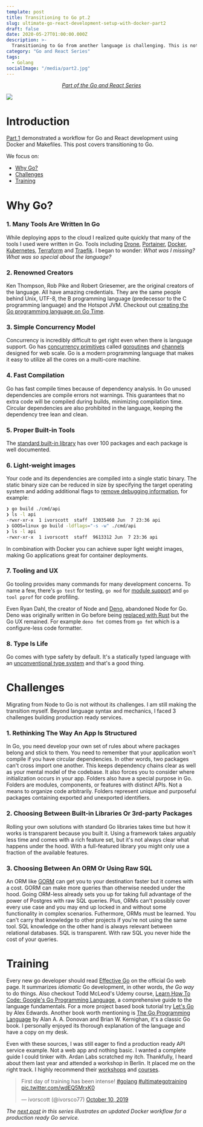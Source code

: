 ```yaml
---
template: post
title: Transitioning to Go pt.2
slug: ultimate-go-react-development-setup-with-docker-part2
draft: false
date: 2020-05-27T01:00:00.000Z
description: >-
  Transitioning to Go from another language is challenging. This is not a tutorial. In this post I share the obstacles I faced.
category: "Go and React Series"
tags:
  - Golang
socialImage: "/media/part2.jpg"
---
```


<!-- PART OF A SERIES -->
<center>
<i>
  <a href ="/category/go-and-react-series/">Part of the Go and React Series</a>
</i>
</center>

![](/media/part2.jpg)

# Introduction

[Part 1](/ultimate-go-react-development-setup-with-docker) demonstrated a workflow for Go and React development using Docker and Makefiles. This post covers transitioning to Go.

We focus on:

- [Why Go?](#why-go)
- [Challenges](#challenges)
- [Training](#training)

# Why Go?

### 1. Many Tools Are Written In Go

While deploying apps to the cloud I realized quite quickly that many of the tools I used were written in Go. Tools including [Drone](https://github.com/drone/drone), [Portainer](https://github.com/portainer/portainer), [Docker](https://github.com/moby/moby), [Kubernetes](https://github.com/kubernetes/kubernetes), [Terraform](https://github.com/hashicorp/terraform) and [Traefik](https://github.com/containous/traefik). I began to wonder: _What was I missing? What was so special about the language?_

### 2. Renowned Creators

Ken Thompson, Rob Pike and Robert Griesemer, are the original creators of the language. All have amazing credentials. They are the same people behind Unix, UTF-8, the B programming language (predecessor to the C programming language) and the Hotspot JVM. Checkout out [creating the Go programming language on Go Time](https://changelog.com/gotime/100).

### 3. Simple Concurrency Model

Concurrency is incredibly difficult to get right even when there is language support. Go has [concurrency primitives](https://www.golang-book.com/books/intro/10) called [goroutines](https://tpaschalis.github.io/goroutines-size/) and [channels](https://www.golang-book.com/books/intro/10#section2) designed for web scale. Go is a modern programming language that makes it easy to utilize all the cores on a multi-core machine.

### 4. Fast Compilation

Go has fast compile times because of dependency analysis. In Go unused dependencies are compile errors not warnings. This guarantees that no extra code will be compiled during builds, minimizing compilation time. Circular dependencies are also prohibited in the language, keeping the dependency tree lean and clean.

### 5. Proper Built-in Tools

The [standard built-in library](https://golang.org/pkg/) has over 100 packages and each package is well documented.

### 6. Light-weight images

Your code and its dependencies are compiled into a single static binary. The static binary size can be reduced in size by specifying the target operating system and adding additional flags to [remove debugging information](https://blog.filippo.io/shrink-your-go-binaries-with-this-one-weird-trick/), for example:

```bash
❯ go build ./cmd/api
❯ ls -l api
-rwxr-xr-x  1 ivorscott  staff  13035460 Jun  7 23:36 api
❯ GOOS=linux go build -ldflags="-s -w" ./cmd/api
❯ ls -l api
-rwxr-xr-x  1 ivorscott  staff  9613312 Jun  7 23:36 api
```

In combination with Docker you can achieve super light weight images, making Go applications great for container deployments.

### 7. Tooling and UX

Go tooling provides many commands for many development concerns. To name a few, there's `go test` for testing, `go mod` for [module support](https://blog.golang.org/using-go-modules) and `go tool pprof` for code profiling.

Even Ryan Dahl, the creator of Node and [Deno](https://deno.land/manual), abandoned Node for Go. Deno was originally written in Go before being [replaced with Rust](https://github.com/denoland/deno/issues/205) but the Go UX remained. For example `deno fmt` comes from `go fmt` which is a configure-less code formatter.

### 8. Type Is Life

Go comes with type safety by default. It's a statically typed language with an [unconventional type system](https://rakyll.org/typesystem/) and that's a good thing.

# Challenges

Migrating from Node to Go is not without its challenges. I am still making the transition myself. Beyond language syntax and mechanics, I faced 3 challenges building production ready services.

### 1. Rethinking The Way An App Is Structured

In Go, you need develop your own set of rules about where packages belong and stick to them. You need to remember that your application won't compile if you have circular dependencies. In other words, two packages can't cross import one another. This keeps dependency chains clear as well as your mental model of the codebase. It also forces you to consider where initialization occurs in your app. Folders also have a special purpose in Go. Folders are modules, components, or features with distinct APIs. Not a means to organize code arbitrarily. Folders represent unique and purposeful packages containing exported and unexported identifiers.

### 2. Choosing Between Built-in Libraries Or 3rd-party Packages

Rolling your own solutions with standard Go libraries takes time but how it works is transparent because you built it. Using a framework takes arguably less time and comes with a rich feature set, but it's not always clear what happens under the hood. With a full-featured library you might only use a fraction of the available features.

### 3. Choosing Between An ORM Or Using Raw SQL

An ORM like [GORM](https://gorm.io/) can get you to your destination faster but it comes with a cost. GORM can make more queries than otherwise needed under the hood. Going ORM-less already sets you up for taking full advantage of the power of Postgres with raw SQL queries. Plus, ORMs can't possibly cover every use case and you may end up locked in and without some functionality in complex scenarios. Futhermore, ORMs must be learned. You can't carry that knowledge to other projects if you're not using the same tool. SQL knowledge on the other hand is always relevant between relational databases. SQL is transparent. With raw SQL you never hide the cost of your queries.

# Training

Every new go developer should read [Effective Go](https://golang.org/doc/effective_go.html) on the official Go web page. It summarizes _idiomatic_ Go development, in other words, _the Go way_ to do things. Also checkout Todd McLeod's Udemy course, [Learn How To Code: Google's Go Programming Language](https://www.udemy.com/course/go-programming-language), a comprehensive guide to the language fundamentals. For a more project based book tutorial try [Let's Go](https://lets-go.alexedwards.net/) by Alex Edwards. Another book worth mentioning is [The Go Programming Language](https://www.amazon.com/Programming-Language-Addison-Wesley-Professional-Computing-ebook/dp/B0184N7WWS/) by Alan A. A. Donovan and Brian W. Kernighan, it's a classic Go book. I personally enjoyed its thorough explanation of the language and have a copy on my desk.

Even with these sources, I was still eager to find a production ready API service example. Not a web app and nothing basic. I wanted a complete guide I could tinker with. Ardan Labs scratched my itch. Thankfully, I heard about them last year and attended a workshop in Berlin. It placed me on the right track. I highly recommend their [workshops](https://www.eventbrite.com/o/ardan-labs-7092394651?utm_source=ardan_website&utm_medium=scrolling_banner&utm_campaign=website_livestream_promo) and [courses](https://education.ardanlabs.com/).

<blockquote class="twitter-tweet"><p lang="en" dir="ltr">First day of training has been intense! <a href="https://twitter.com/hashtag/golang?src=hash&amp;ref_src=twsrc%5Etfw">#golang</a> <a href="https://twitter.com/hashtag/ultimategotraining?src=hash&amp;ref_src=twsrc%5Etfw">#ultimategotraining</a> <a href="https://t.co/wdEQ5MrxK0">pic.twitter.com/wdEQ5MrxK0</a></p>&mdash; ivorscott (@ivorsco77) <a href="https://twitter.com/ivorsco77/status/1182291425830019074?ref_src=twsrc%5Etfw">October 10, 2019</a></blockquote>

_The [next post](ultimate-go-react-development-setup-with-docker-part3) in this series illustrates an updated Docker workflow for a production ready Go service._
